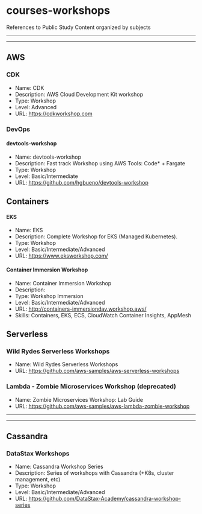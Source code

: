 # courses-workshops

References to Public Study Content organized by subjects

___
___

## AWS

### CDK

- Name: CDK
- Description: AWS Cloud Development Kit workshop
- Type: Workshop
- Level: Advanced
- URL: https://cdkworkshop.com

### DevOps

#### devtools-workshop

- Name: devtools-workshop
- Description: Fast track Workshop using AWS Tools: Code* + Fargate
- Type: Workshop
- Level: Basic/Intermediate
- URL: https://github.com/hgbueno/devtools-workshop

## Containers

#### EKS

- Name: EKS
- Description: Complete Workshop for EKS (Managed Kubernetes).
- Type: Workshop
- Level: Basic/Intermediate/Advanced
- URL: https://www.eksworkshop.com/

#### Container Immersion Workshop

- Name: Container Immersion Workshop
- Description: 
- Type: Workshop Immersion
- Level: Basic/Intermediate/Advanced
- URL: http://containers-immersionday.workshop.aws/
- Skills: Containers, EKS, ECS, CloudWatch Container Insights, AppMesh

## Serverless

### Wild Rydes Serverless Workshops

- Name: Wild Rydes Serverless Workshops
- URL: https://github.com/aws-samples/aws-serverless-workshops

### Lambda - Zombie Microservices Workshop (deprecated)

- Name: Zombie Microservices Workshop: Lab Guide
- URL: https://github.com/aws-samples/aws-lambda-zombie-workshop

___
___

## Cassandra

### DataStax Workshops

- Name: Cassandra Workshop Series
- Description: Series of workshops with Cassandra (+K8s, cluster management, etc)
- Type: Workshop
- Level: Basic/Intermediate/Advanced
- URL: https://github.com/DataStax-Academy/cassandra-workshop-series
